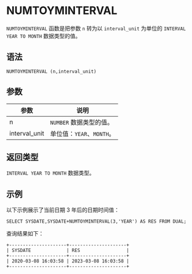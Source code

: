 NUMTOYMINTERVAL 
====================================



`NUMTOYMINTERVAL` 函数是把参数 `n` 转为以 `interval_unit` 为单位的 `INTERVAL YEAR TO MONTH` 数据类型的值。

语法 
--------------

    NUMTOYMINTERVAL (n,interval_unit)



参数 
--------------



|      参数       |         说明          |
|---------------|---------------------|
| n             | `NUMBER` 数据类型的值。    |
| interval_unit | 单位值：`YEAR`、`MONTH`。 |



返回类型 
----------------

`INTERVAL YEAR TO MONTH` 数据类型。

示例 
--------------

以下示例展示了当前日期 3 年后的日期时间值：

    SELECT SYSDATE,SYSDATE+NUMTOYMINTERVAL(3,'YEAR') AS RES FROM DUAL;



查询结果如下：

    +---------------------+---------------------+
    | SYSDATE             | RES                 |
    +---------------------+---------------------+
    | 2020-03-08 16:03:58 | 2023-03-08 16:03:58 |
    +---------------------+---------------------+



